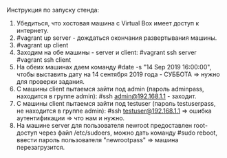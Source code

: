 Инструкция по запуску стенда:

1. Убедиться, что хостовая машина с Virtual Box имеет доступ к интернету.
2. #vagrant up server - дождаться окончания развертывания машины.
3. #vagrant up client
4. Заходим на обе машины - server и client:
   #vagrant ssh server
   #vagrant ssh client
5. На обеих машинах даем команду #date -s "14 Sep 2019 16:00:00", чтобы выставить дату на 14 сентября 2019 года - СУББОТА => нужно для проверки задания.
6. С машины client пытаемся зайти под admin (пароль adminpass, находится в группе admin): #ssh admin@192.168.1.1 - заходит.
7. С машины client пытаемся зайти под testuser (пароль testuserpass, не находится в группе admin): #ssh testuser@192.168.1.1 
=> ошибка аутентификации => что нам и нужно.
8. На машине server для пользователя newroot предоставлен root-доступ через файл /etc/sudoers, можно дать команду #sudo reboot, ввести пароль пользователя "newrootpass" => машина перезагрузится.

